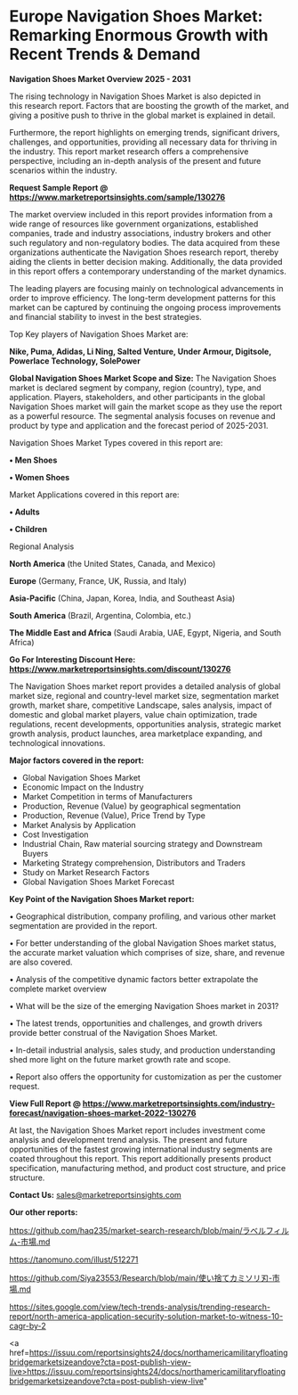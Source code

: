 # Europe Navigation Shoes Market: Remarking Enormous Growth with Recent Trends & Demand

<Strong> Navigation Shoes Market Overview 2025 - 2031</strong>

The rising technology in Navigation Shoes Market is also depicted in this research report. Factors that are boosting the growth of the market, and giving a positive push to thrive in the global market is explained in detail.

Furthermore, the report highlights on emerging trends, significant drivers, challenges, and opportunities, providing all necessary data for thriving in the industry. This report market research offers a comprehensive perspective, including an in-depth analysis of the present and future scenarios within the industry.

<strong>Request Sample Report @ <a href=https://www.marketreportsinsights.com/sample/130276>https://www.marketreportsinsights.com/sample/130276</a></strong>

The market overview included in this report provides information from a wide range of resources like government organizations, established companies, trade and industry associations, industry brokers and other such regulatory and non-regulatory bodies. The data acquired from these organizations authenticate the Navigation Shoes research report, thereby aiding the clients in better decision making. Additionally, the data provided in this report offers a contemporary understanding of the market dynamics.

The leading players are focusing mainly on technological advancements in order to improve efficiency. The long-term development patterns for this market can be captured by continuing the ongoing process improvements and financial stability to invest in the best strategies.

Top Key players of Navigation Shoes Market are:

<strong>Nike, Puma, Adidas, Li Ning, Salted Venture, Under Armour, Digitsole, Powerlace Technology, SolePower</strong>

<strong><b>Global Navigation Shoes Market Scope and Size:</b></strong>
The Navigation Shoes market is declared segment by company, region (country), type, and application. Players, stakeholders, and other participants in the global Navigation Shoes market will gain the market scope as they use the report as a powerful resource. The segmental analysis focuses on revenue and product by type and application and the forecast period of 2025-2031.

Navigation Shoes Market Types covered in this report are:

<strong>• Men Shoes

• Women Shoes</strong>

Market Applications covered in this report are:

<strong>• Adults

• Children</strong> 

Regional Analysis

<strong>North America</strong> (the United States, Canada, and Mexico)

<strong>Europe</strong> (Germany, France, UK, Russia, and Italy)

<strong>Asia-Pacific</strong> (China, Japan, Korea, India, and Southeast Asia)

<strong>South America</strong> (Brazil, Argentina, Colombia, etc.)

<strong>The Middle East and Africa</strong> (Saudi Arabia, UAE, Egypt, Nigeria, and South Africa)

<strong>Go For Interesting Discount Here: <a href=https://www.marketreportsinsights.com/discount/130276>https://www.marketreportsinsights.com/discount/130276</a></strong>

The Navigation Shoes market report provides a detailed analysis of global market size, regional and country-level market size, segmentation market growth, market share, competitive Landscape, sales analysis, impact of domestic and global market players, value chain optimization, trade regulations, recent developments, opportunities analysis, strategic market growth analysis, product launches, area marketplace expanding, and technological innovations.

<strong><b>Major factors covered in the report:</b></strong>
<ul>
  <li>Global Navigation Shoes Market </li>
  <li>Economic Impact on the Industry</li>
  <li>Market Competition in terms of Manufacturers</li>
  <li>Production, Revenue (Value) by geographical segmentation</li>
  <li>Production, Revenue (Value), Price Trend by Type</li>
  <li>Market Analysis by Application</li>
  <li>Cost Investigation</li>
  <li>Industrial Chain, Raw material sourcing strategy and Downstream Buyers</li>
  <li>Marketing Strategy comprehension, Distributors and Traders</li>
  <li>Study on Market Research Factors</li>
  <li>Global Navigation Shoes Market Forecast</li>
</ul>

<strong><b>Key Point of the Navigation Shoes Market report:</b></strong>

• Geographical distribution, company profiling, and various other market segmentation are provided in the report.

• For better understanding of the global Navigation Shoes market status, the accurate market valuation which comprises of size, share, and revenue are also covered.

• Analysis of the competitive dynamic factors better extrapolate the complete market overview

• What will be the size of the emerging Navigation Shoes market in 2031?

• The latest trends, opportunities and challenges, and growth drivers provide better construal of the Navigation Shoes Market.

• In-detail industrial analysis, sales study, and production understanding shed more light on the future market growth rate and scope.

• Report also offers the opportunity for customization as per the customer request.

<strong><b>View Full Report @ <a href=https://www.marketreportsinsights.com/industry-forecast/navigation-shoes-market-2022-130276>https://www.marketreportsinsights.com/industry-forecast/navigation-shoes-market-2022-130276</a></b></strong>


At last, the Navigation Shoes Market report includes investment come analysis and development trend analysis. The present and future opportunities of the fastest growing international industry segments are coated throughout this report. This report additionally presents product specification, manufacturing method, and product cost structure, and price structure.

<strong>Contact Us:</strong>
sales@marketreportsinsights.com

<strong>Our other reports:</strong>

<a href=https://github.com/haq235/market-search-research/blob/main/ラベルフィルム-市場.md>https://github.com/haq235/market-search-research/blob/main/ラベルフィルム-市場.md</a>

<a href=https://tanomuno.com/illust/512271>https://tanomuno.com/illust/512271</a>

<a href=https://github.com/Siya23553/Research/blob/main/使い捨てカミソリ刃-市場.md>https://github.com/Siya23553/Research/blob/main/使い捨てカミソリ刃-市場.md</a>

<a href=https://sites.google.com/view/tech-trends-analysis/trending-research-report/north-america-application-security-solution-market-to-witness-10-cagr-by-2>https://sites.google.com/view/tech-trends-analysis/trending-research-report/north-america-application-security-solution-market-to-witness-10-cagr-by-2</a>

<a href=https://issuu.com/reportsinsights24/docs/northamericamilitaryfloatingbridgemarketsizeandove?cta=post-publish-view-live>https://issuu.com/reportsinsights24/docs/northamericamilitaryfloatingbridgemarketsizeandove?cta=post-publish-view-live</a>"
